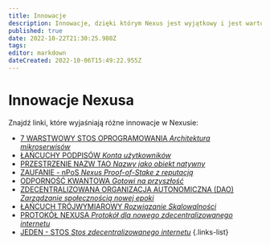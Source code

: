 ```yaml
---
title: Innowacje
description: Innowacje, dzięki którym Nexus jest wyjątkowy i jest wartościową propozycją
published: true
date: 2022-10-22T21:30:25.980Z
tags: 
editor: markdown
dateCreated: 2022-10-06T15:49:22.955Z
---
```


# Innowacje Nexusa
Znajdź linki, które wyjaśniają różne innowacje w Nexusie:

- [7 WARSTWOWY STOS OPROGRAMOWANIA *Architektura mikroserwisów*](/innovations/software-stack)
- [ŁAŃCUCHY PODPISÓW *Konta użytkowników*](/innovations/signature-chains)
- [PRZESTRZENIE NAZW TAO *Nazwy jako obiekt natywny*](/innovations/tao-namespaces)
- [ZAUFANIE - nPoS *Nexus Proof-of-Stake z reputacją*](/innovations/trust-npos)
- [ODPORNOŚĆ KWANTOWA *Gotowi na przyszłość*](/innovations/quantum-resistance)
- [ZDECENTRALIZOWANA ORGANIZACJA AUTONOMICZNA (DAO) *Zarządzanie społecznością nowej epoki*](/innovations/dao)
- [ŁAŃCUCH TRÓJWYMIAROWY *Rozwiązanie Skalowalności*](/innovations/3-dimensional-chain)
- [PROTOKÓŁ NEXUSA *Protokół dla nowego zdecentralizowanego internetu*](/innovations/nexus-protocol)
- [JEDEN - STOS *Stos zdecentralizowanego internetu*](/innovations/one-stack)
{.links-list}